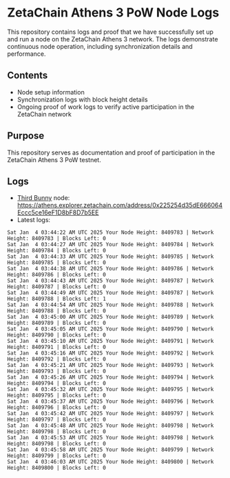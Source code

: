 # ZetaChain Athens 3 PoW Node Logs
This repository contains logs and proof that we have successfully set up and run a node on the ZetaChain Athens 3 network. The logs demonstrate continuous node operation, including synchronization details and performance.

## Contents
- Node setup information
- Synchronization logs with block height details
- Ongoing proof of work logs to verify active participation in the ZetaChain network

## Purpose
This repository serves as documentation and proof of participation in the ZetaChain Athens 3 PoW testnet.

## Logs

- [Third Bunny](https://thirdbunny.xyz/) node: https://athens.explorer.zetachain.com/address/0x225254d35dE666064Eccc5ce16eF1D8bF8D7b5EE
- Latest logs:
```
Sat Jan  4 03:44:22 AM UTC 2025 Your Node Height: 8409783 | Network Height: 8409783 | Blocks Left: 0
Sat Jan  4 03:44:27 AM UTC 2025 Your Node Height: 8409784 | Network Height: 8409784 | Blocks Left: 0
Sat Jan  4 03:44:33 AM UTC 2025 Your Node Height: 8409785 | Network Height: 8409785 | Blocks Left: 0
Sat Jan  4 03:44:38 AM UTC 2025 Your Node Height: 8409786 | Network Height: 8409786 | Blocks Left: 0
Sat Jan  4 03:44:43 AM UTC 2025 Your Node Height: 8409787 | Network Height: 8409787 | Blocks Left: 0
Sat Jan  4 03:44:49 AM UTC 2025 Your Node Height: 8409787 | Network Height: 8409788 | Blocks Left: 1
Sat Jan  4 03:44:54 AM UTC 2025 Your Node Height: 8409788 | Network Height: 8409788 | Blocks Left: 0
Sat Jan  4 03:45:00 AM UTC 2025 Your Node Height: 8409789 | Network Height: 8409789 | Blocks Left: 0
Sat Jan  4 03:45:05 AM UTC 2025 Your Node Height: 8409790 | Network Height: 8409790 | Blocks Left: 0
Sat Jan  4 03:45:10 AM UTC 2025 Your Node Height: 8409791 | Network Height: 8409791 | Blocks Left: 0
Sat Jan  4 03:45:16 AM UTC 2025 Your Node Height: 8409792 | Network Height: 8409792 | Blocks Left: 0
Sat Jan  4 03:45:21 AM UTC 2025 Your Node Height: 8409793 | Network Height: 8409793 | Blocks Left: 0
Sat Jan  4 03:45:26 AM UTC 2025 Your Node Height: 8409794 | Network Height: 8409794 | Blocks Left: 0
Sat Jan  4 03:45:32 AM UTC 2025 Your Node Height: 8409795 | Network Height: 8409795 | Blocks Left: 0
Sat Jan  4 03:45:37 AM UTC 2025 Your Node Height: 8409796 | Network Height: 8409796 | Blocks Left: 0
Sat Jan  4 03:45:42 AM UTC 2025 Your Node Height: 8409797 | Network Height: 8409797 | Blocks Left: 0
Sat Jan  4 03:45:48 AM UTC 2025 Your Node Height: 8409798 | Network Height: 8409798 | Blocks Left: 0
Sat Jan  4 03:45:53 AM UTC 2025 Your Node Height: 8409798 | Network Height: 8409798 | Blocks Left: 0
Sat Jan  4 03:45:58 AM UTC 2025 Your Node Height: 8409799 | Network Height: 8409799 | Blocks Left: 0
Sat Jan  4 03:46:03 AM UTC 2025 Your Node Height: 8409800 | Network Height: 8409800 | Blocks Left: 0
```
